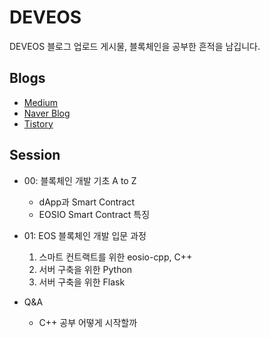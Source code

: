 # DEVEOS

DEVEOS 블로그 업로드 게시물, 블록체인을 공부한 흔적을 남깁니다.

## Blogs

- [Medium](https://medium.com/@eos_dev)
- [Naver Blog](https://blog.naver.com/deveos)
- [Tistory](https://deveos.tistory.com/)




## Session

- 00: 블록체인 개발 기초 A to Z
  - dApp과 Smart Contract
  - EOSIO Smart Contract 특징

- 01: EOS 블록체인 개발 입문 과정
  1. 스마트 컨트랙트를 위한 eosio-cpp, C++
  2. 서버 구축을 위한 Python
  3. 서버 구축을 위한 Flask
  
- Q&A
  - C++ 공부 어떻게 시작할까
  
